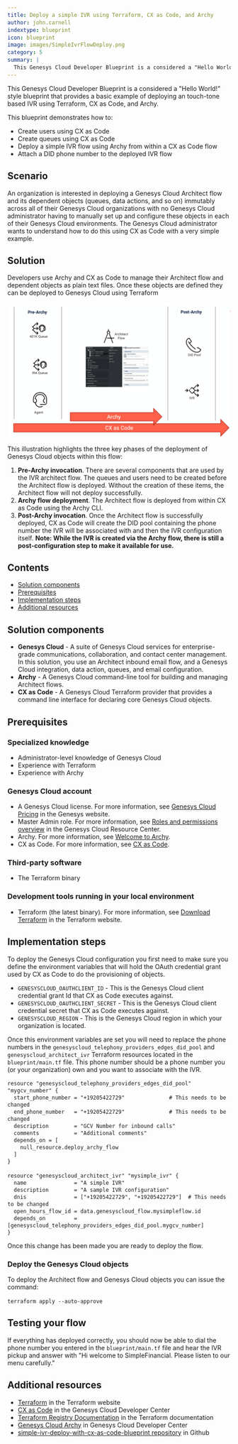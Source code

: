 ```yaml
---
title: Deploy a simple IVR using Terraform, CX as Code, and Archy
author: john.carnell
indextype: blueprint
icon: blueprint
image: images/SimpleIvrFlowDeploy.png
category: 5
summary: |
  This Genesys Cloud Developer Blueprint is a considered a "Hello World!" style blueprint that provides a basic example of deploying an touch-tone based IVR using Terraform, CX as Code, and Archy.
---
```


This Genesys Cloud Developer Blueprint is a considered a "Hello World!" style blueprint that provides a basic example of deploying an touch-tone based IVR using Terraform, CX as Code, and Archy.

This blueprint demonstrates how to:

* Create users using CX as Code
* Create queues using CX as Code
* Deploy a simple IVR flow using Archy from within a CX as Code flow
* Attach a DID phone number to the deployed IVR flow

## Scenario

An organization is interested in deploying a Genesys Cloud Architect flow and its dependent objects (queues, data actions, and so on) immutably across all of their Genesys Cloud organizations with no Genesys Cloud administrator having to manually set up and configure these objects in each of their Genesys Cloud environments. The Genesys Cloud administrator wants to understand how to do this using CX as Code with a very simple example. 

## Solution

Developers use Archy and CX as Code to manage their Architect flow and dependent objects as plain text files.  Once these objects are defined they can be deployed to Genesys Cloud using Terraform

![Deploy a simple IVR using Terraform, CX as Code, and Archy](blueprint/images/SimpleIvrFlowDeploy.png "Deploy a simple IVR using Terraform, CX as Code, and Archy")

This illustration highlights the three key phases of the deployment of Genesys Cloud objects within this flow:

1. **Pre-Archy invocation**. There are several components that are used by the IVR architect flow. The queues and users need to be created before the Architect flow is deployed. Without the creation of these items, the Architect flow will not deploy successfully.  
2. **Archy flow deployment**. The Architect flow is deployed from within CX as Code using the Archy CLI.
3. **Post-Archy invocation**. Once the Architect flow is successfully deployed, CX as Code will create the DID pool containing the phone number the IVR will be associated with and then the IVR configuration itself. **Note: While the IVR is created via the Archy flow, there is still a post-configuration step to make it available for use.**


## Contents

* [Solution components](#solution-components "Goes to the Solution components section")
* [Prerequisites](#prerequisites "Goes to the Prerequisites section")
* [Implementation steps](#implementation-steps "Goes to the Implementation steps section")
* [Additional resources](#additional-resources "Goes to the Additional resources section")

## Solution components

* **Genesys Cloud** - A suite of Genesys Cloud services for enterprise-grade communications, collaboration, and contact center management. In this solution, you use an Architect inbound email flow, and a Genesys Cloud integration, data action, queues, and email configuration.
* **Archy** - A Genesys Cloud command-line tool for building and managing Architect flows.
* **CX as Code** - A Genesys Cloud Terraform provider that provides a command line interface for declaring core Genesys Cloud objects.

## Prerequisites

### Specialized knowledge

* Administrator-level knowledge of Genesys Cloud
* Experience with Terraform
* Experience with Archy

### Genesys Cloud account

* A Genesys Cloud license. For more information, see [Genesys Cloud Pricing](https://www.genesys.com/pricing "Opens the Genesys Cloud pricing page") in the Genesys website.
* Master Admin role. For more information, see [Roles and permissions overview](https://help.mypurecloud.com/?p=24360 "Opens the Roles and permissions overview article") in the Genesys Cloud Resource Center.
* Archy. For more information, see [Welcome to Archy](/devapps/archy/ "Goes to the Welcome to Archy page").
* CX as Code. For more information, see [CX as Code](https://developer.genesys.cloud/api/rest/CX-as-Code/ "Opens the CX as Code page").

### Third-party software

* The Terraform binary

### Development tools running in your local environment
* Terraform (the latest binary). For more information, see [Download Terraform](https://www.terraform.io/downloads.html "Opens the Download Terraform page") in the Terraform website.

## Implementation steps

To deploy the Genesys Cloud configuration you first need to make sure you define the environment variables that will hold the OAuth credential grant used by CX as Code to do the provisioning of objects.

  * `GENESYSCLOUD_OAUTHCLIENT_ID` - This is the Genesys Cloud client credential grant Id that CX as Code executes against. 
  * `GENESYSCLOUD_OAUTHCLIENT_SECRET` - This is the Genesys Cloud client credential secret that CX as Code executes against. 
  * `GENESYSCLOUD_REGION` - This is the Genesys Cloud region in which your organization is located.

Once this environment variables are set you will need to replace the phone numbers in the `genesyscloud_telephony_providers_edges_did_pool` and `genesyscloud_architect_ivr`
Terraform resources located in the `blueprint/main.tf` file. This phone number should be a phone number you (or your organization) own and you want to associate with the IVR.

```hcl
resource "genesyscloud_telephony_providers_edges_did_pool" "mygcv_number" {
  start_phone_number = "+19205422729"              # This needs to be changed
  end_phone_number   = "+19205422729"              # This needs to be changed
  description        = "GCV Number for inbound calls"
  comments           = "Additional comments"
  depends_on = [
    null_resource.deploy_archy_flow
  ]
}

resource "genesyscloud_architect_ivr" "mysimple_ivr" {
  name               = "A simple IVR"
  description        = "A sample IVR configuration"
  dnis               = ["+19205422729", "+19205422729"]  # This needs to be changed
  open_hours_flow_id = data.genesyscloud_flow.mysimpleflow.id
  depends_on         = [genesyscloud_telephony_providers_edges_did_pool.mygcv_number]
}
```

Once this change has been made you are ready to deploy the flow.

### Deploy the Genesys Cloud objects

To deploy the Architect flow and Genesys Cloud objects you can issue the command:

`terraform apply --auto-approve`

## Testing your flow

If everything has deployed correctly, you should now be able to dial the phone number you entered in the `blueprint/main.tf` file and hear the IVR pickup and answer with 
"Hi welcome to SimpleFinancial.  Please listen to our menu carefully."

## Additional resources

* [Terraform](https://terraform.io "Opens the Terraform Cloud sign page") in the Terraform website
* [CX as Code](https://developer.genesys.cloud/api/rest/CX-as-Code/ "Opens the CX as Code page") in the Genesys Cloud Developer Center
* [Terraform Registry Documentation](https://registry.terraform.io/providers/MyPureCloud/genesyscloud/latest/docs "Opens the Genesys Cloud provider page") in the Terraform documentation
* [Genesys Cloud Archy](https://developer.genesys.cloud/devapps/archy/ "Opens the Genesys Cloud Archy documentation") in Genesys Cloud Developer Center
* [simple-ivr-deploy-with-cx-as-code-blueprint repository](https://github.com/GenesysCloudBlueprints/simple-ivr-deploy-with-cx-as-code-blueprint "Goes to the simple-ivr-deploy-with-cx-as-code-blueprint repository") in Github